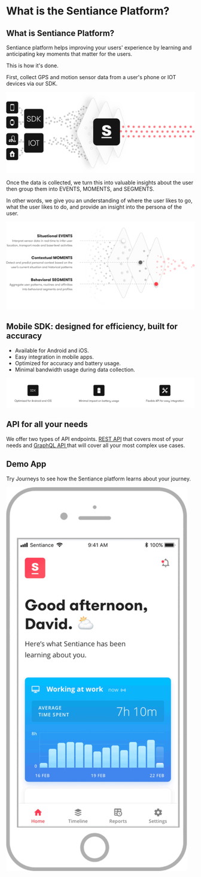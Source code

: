 # What is the Sentiance Platform?

## What is Sentiance Platform?

Sentiance platform helps improving your users' experience by learning and anticipating key moments that matter for the users.

This is how it's done.

First, collect GPS and motion sensor data from a user's phone or IOT devices via our SDK.

![](.gitbook/assets/platform.png)

Once the data is collected, we turn this into valuable insights about the user then group them into EVENTS, MOMENTS, and SEGMENTS. 

In other words, we give you an understanding of where the user likes to go, what the user likes to do, and provide an insight into the persona of the user.

![](.gitbook/assets/context-layers.png)

## Mobile SDK: designed for efficiency, built for accuracy

* Available for Android and iOS.
* Easy integration in mobile apps.
* Optimized for accuracy and battery usage.
* Minimal bandwidth usage during data collection.

![](.gitbook/assets/screen-shot-2018-12-17-at-4.47.30-pm.png)

## API for all your needs

We offer two types of API endpoints. [REST API](https://developers.sentiance.com/docs/rest) that covers most of your needs and [GraphQL API ](https://developers.sentiance.com/docs/gql)that will cover all your most complex use cases.

## Demo App

Try Journeys to see how the Sentiance platform learns about your journey.

![](.gitbook/assets/journeys-demo.gif)


